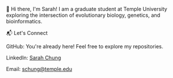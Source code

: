 👋 Hi there, I'm Sarah!
I am a graduate student at Temple University exploring the intersection of evolutionary biology, genetics, and bioinformatics.

📬 Let's Connect  

GitHub: You're already here! Feel free to explore my repositories.  

LinkedIn: [Sarah Chung](https://www.linkedin.com/in/sarchung/)  

Email: schung@temple.edu
